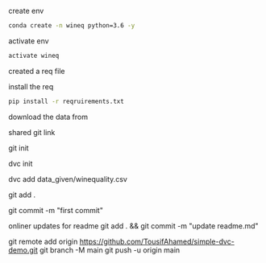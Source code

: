 create env
```bash
conda create -n wineq python=3.6 -y
```

activate env
```bash
activate wineq
```
created a req file

install the req
```bash
pip install -r reqruirements.txt
```


download the data from 

shared git link 

git init

dvc init

dvc add data_given/winequality.csv

git add . 

git commit -m "first commit"

onliner updates for readme
git add . && git commit -m "update readme.md"

git remote add origin https://github.com/TousifAhamed/simple-dvc-demo.git
git branch -M main
git push -u origin main



